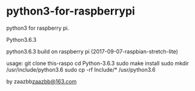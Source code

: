 # python3-for-raspberrypi
python3 for raspberry pi.


Python3.6.3

python3.6.3 build on raspberry pi 
(2017-09-07-raspbian-stretch-lite)

usage:
git clone this-raspo
cd Python-3.6.3
sudo make install
sudo mkdir /usr/include/python3.6
sudo cp -rf Include/* /usr/python3.6


by zaazbb<zaazbb@163.com>

